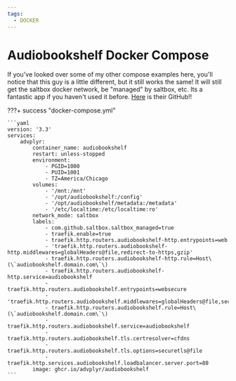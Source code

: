 ```yaml
---
tags:
  - DOCKER
---
```


# Audiobookshelf Docker Compose

If you've looked over some of my other compose examples here, you'll notice that this guy is a little different, but it still works the same! It will still get the saltbox docker network, be "managed" by saltbox, etc. Its a fantastic app if you haven't used it before. [Here](https://github.com/advplyr/audiobookshelf) is their GitHub!!

???+ success "docker-compose.yml"

    ```yaml
    version: '3.3'
    services:
        advplyr:
            container_name: audiobookshelf
            restart: unless-stopped
            environment:
                - PGID=1000
                - PUID=1001
                - TZ=America/Chicago
            volumes:
                - '/mnt:/mnt'
                - '/opt/audiobookshelf:/config'
                - '/opt/audiobookshelf/metadata:/metadata'
                - '/etc/localtime:/etc/localtime:ro'
            network_mode: saltbox
            labels:
                - com.github.saltbox.saltbox_managed=true
                - traefik.enable=true
                - traefik.http.routers.audiobookshelf-http.entrypoints=web
                - 'traefik.http.routers.audiobookshelf-http.middlewares=globalHeaders@file,redirect-to-https,gzip'
                - traefik.http.routers.audiobookshelf-http.rule=Host\(\`audiobookshelf.domain.com\`\)
                - traefik.http.routers.audiobookshelf-http.service=audiobookshelf
                - traefik.http.routers.audiobookshelf.entrypoints=websecure
                - 'traefik.http.routers.audiobookshelf.middlewares=globalHeaders@file,secureHeaders@file'
                - traefik.http.routers.audiobookshelf.rule=Host\(\`audiobookshelf.domain.com\`\)
                - traefik.http.routers.audiobookshelf.service=audiobookshelf
                - traefik.http.routers.audiobookshelf.tls.certresolver=cfdns
                - traefik.http.routers.audiobookshelf.tls.options=securetls@file
                - traefik.http.services.audiobookshelf.loadbalancer.server.port=80
            image: ghcr.io/advplyr/audiobookshelf
    ```
